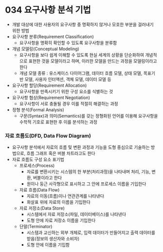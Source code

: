 # 034 요구사항 분석 기법

- 개발 대상에 대한 사용자의 요구사항 중 명확하지 않거나 모호한 부분을 걸러내기 위한 방법
- 요구사항 분류(Requirement Classification)
  - 요구사항을 명확히 확인할 수 있도록 요구사항을 분류함
- 개념 모델링(Conceptual Modeling)
  - 요구사항을 보다 쉽게 이해할 수 있도록 현실 세계의 상황을 단순화하여 개념적으로 표현한 것을 모델이라고 하며, 이러한 모델을 만드는 과정을 모델링이라고 한다
  - 개념 모델 종류 : 유스케이스 다이어그램, 데이터 흐름 모델, 상태 모델, 목표기반 모델, 사용자 인터액션, 객체 모델, 데이터 모델 등
- 요구사항 할당(Requirement Allocation)
  - 요구사항을 만족시키기 위한 구성 요소를 식별하는 것
- 요구사항 협상(Requirement Negotiation)
  - 요구사항이 서로 충돌될 경우 이를 적절히 해결하는 과정
- 정형 분석(Formal Analysis)
  - 구문(Syntax)과 의미(Semantics)를 갖는 정형화된 언어를 이용해 요구사항을 수학적 기호로 표현한 후 이를 분석하는 과정



### 자료 흐름도(DFD, Data Flow Diagram)

- 요구사항 분석에서 자료의 흐름 및 변환 과정과 기능을 도형 중심으로 기술하는 방법으로, 흐름 그래프 혹은 버블 차트라고도 한다
- 자료 흐름도 구성 요소 표기법
  - 프로세스(Process)
    - 자료를 변환시키는 시스템의 한 부분(처리과정)을 나타내며 처리, 기능, 변환, 버블이라고 한다
    - 원이나 둥근 사각형으로 표시하고 그 안에 프로세스 이름을 기입한다
  - 자료 흐름(Data Flow)
    - 자료의 이동(흐름)이나 연관관계를 나타낸다
    - 화살표 위에 자료의 이름을 기입한다
  - 자료 저장소(Data Store)
    - 시스템에서 자료 저장소(파일, 데이터베이스)를 나타낸다
    - 도형 안에 자료 저장소 이름을 기입한다
  - 단말(Terminator)
    - 시스템과 교신하는 외부 개체로, 입력 데이터가 만들어지고 출력 데이터를 받음(정보의 생산자와 소비자)
    - 도형 안에 이름을 기입함
